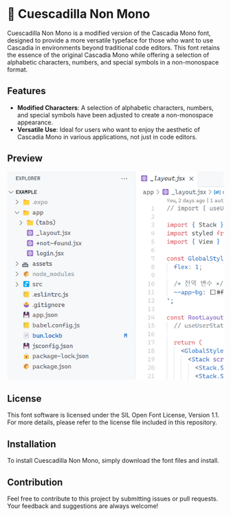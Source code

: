 # 🥙 Cuescadilla Non Mono

Cuescadilla Non Mono is a modified version of the Cascadia Mono font, designed to provide a more versatile typeface for those who want to use Cascadia in environments beyond traditional code editors. This font retains the essence of the original Cascadia Mono while offering a selection of alphabetic characters, numbers, and special symbols in a non-monospace format.

## Features

- **Modified Characters**: A selection of alphabetic characters, numbers, and special symbols have been adjusted to create a non-monospace appearance.
- **Versatile Use**: Ideal for users who want to enjoy the aesthetic of Cascadia Mono in various applications, not just in code editors.

## Preview

![Preview of Cuescadilla Non Mono](preview.png)

## License

This font software is licensed under the SIL Open Font License, Version 1.1. For more details, please refer to the license file included in this repository.

## Installation

To install Cuescadilla Non Mono, simply download the font files and install.

## Contribution

Feel free to contribute to this project by submitting issues or pull requests. Your feedback and suggestions are always welcome!

